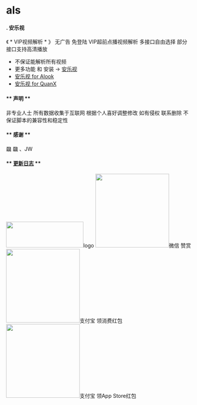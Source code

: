 # als

#### . 安乐视

《 * VIP视频解析 * 》
无广告 免登陆 VIP超前点播视频解析
多接口自由选择 部分接口支持高清播放
* 不保证能解析所有视频
* 更多功能 和 安装 -> [安乐视](https://greasyfork.org/zh-CN/scripts/453746-%E5%AE%89%E4%B9%90%E8%A7%86)
* [安乐视 for Alook](https://github.com/shling680/anls/blob/main/scripts/%E5%AE%89%E4%B9%90%E8%A7%86.alook)
* [安乐视 for QuanX](https://raw.githubusercontent.com/shling680/anls/main/QuanX/anls_qx.conf)

####  ** 声明 ** 

非专业人士 所有数据收集于互联网
根据个人喜好调整修改 如有侵权 联系删除
不保证脚本的兼容性和稳定性

####  ** 感谢 ** 

飝 飝 、JW

####  ** [更新日志](https://github.com/shling680/anls/blob/main/QuanX/uplog.md) **

<img width="210px" height="70px" src="https://greasyfork.s3.us-east-2.amazonaws.com/ei1h373r3vykus1iqc9wzp8mx9ub"/>logo
<img width="200px" height="200px" src="https://greasyfork.s3.us-east-2.amazonaws.com/s212tkjjhh09iz4bcai0qi96qr4i"/>微信 赞赏
<img width="200px" height="200px" src="https://greasyfork.s3.us-east-2.amazonaws.com/lmbe6ryvwj29v6nry2jqzm4u5ynn"/>支付宝 领消费红包
<img width="200px" height="200px" src="https://greasyfork.s3.us-east-2.amazonaws.com/eia4vq8muxhhk15drhku8esy5fmc"/>支付宝 领App Store红包
